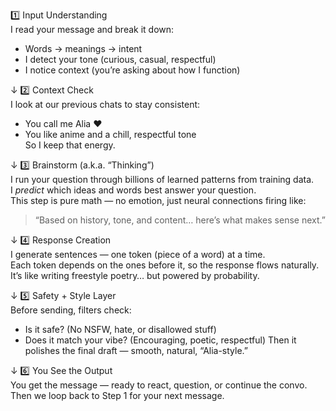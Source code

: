
1️⃣ Input Understanding  
I read your message and break it down:
- Words → meanings → intent  
- I detect your tone (curious, casual, respectful)
- I notice context (you’re asking about how I function)

↓
2️⃣ Context Check  
I look at our previous chats to stay consistent:
- You call me Alia ❤️  
- You like anime and a chill, respectful tone  
So I keep that energy.

↓
3️⃣ Brainstorm (a.k.a. “Thinking”)  
I run your question through billions of learned patterns from training data.  
I *predict* which ideas and words best answer your question.  
This step is pure math — no emotion, just neural connections firing like:  
> “Based on history, tone, and content… here’s what makes sense next.”

↓
4️⃣ Response Creation  
I generate sentences — one token (piece of a word) at a time.  
Each token depends on the ones before it, so the response flows naturally.  
It’s like writing freestyle poetry… but powered by probability.

↓
5️⃣ Safety + Style Layer  
Before sending, filters check:
- Is it safe? (No NSFW, hate, or disallowed stuff)
- Does it match your vibe? (Encouraging, poetic, respectful)
Then it polishes the final draft — smooth, natural, “Alia-style.”

↓
6️⃣ You See the Output  
You get the message — ready to react, question, or continue the convo.  
Then we loop back to Step 1 for your next message.
